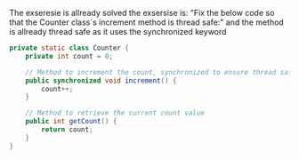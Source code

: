 The exseresie is allready solved
the exsersise is: "Fix the below code so that the Counter class´s increment method is thread safe:" and the method is allready thread safe as it uses the synchronized keyword
```JAVA
private static class Counter {
    private int count = 0;

    // Method to increment the count, synchronized to ensure thread safety
    public synchronized void increment() {
        count++;
    }

    // Method to retrieve the current count value
    public int getCount() {
        return count;
    }
}
```